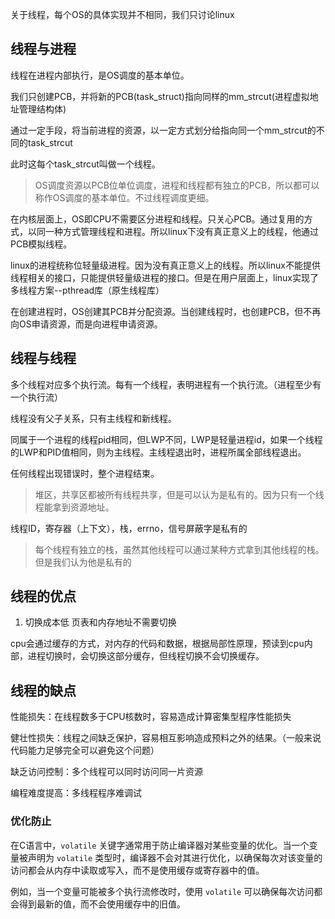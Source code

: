 关于线程，每个OS的具体实现并不相同，我们只讨论linux
## 线程与进程
线程在进程内部执行，是OS调度的基本单位。

我们只创建PCB，并将新的PCB(task_struct)指向同样的mm_strcut(进程虚拟地址管理结构体)

通过一定手段，将当前进程的资源，以一定方式划分给指向同一个mm_strcut的不同的task_strcut

此时这每个task_strcut叫做一个线程。

>OS调度资源以PCB位单位调度，进程和线程都有独立的PCB，所以都可以称作OS调度的基本单位。不过线程调度更细。

在内核层面上，OS即CPU不需要区分进程和线程。只关心PCB。通过复用的方式，以同一种方式管理线程和进程。所以linux下没有真正意义上的线程，他通过PCB模拟线程。

linux的进程统称位轻量级进程。因为没有真正意义上的线程。所以linux不能提供线程相关的接口，只能提供轻量级进程的接口。但是在用户层面上，linux实现了多线程方案--pthread库（原生线程库）

在创建进程时，OS创建其PCB并分配资源。当创建线程时，也创建PCB，但不再向OS申请资源，而是向进程申请资源。

## 线程与线程
多个线程对应多个执行流。每有一个线程，表明进程有一个执行流。（进程至少有一个执行流）

线程没有父子关系，只有主线程和新线程。

同属于一个进程的线程pid相同，但LWP不同，LWP是轻量进程id，如果一个线程的LWP和PID值相同，则为主线程。主线程退出时，进程所属全部线程退出。

任何线程出现错误时，整个进程结束。

> 堆区，共享区都被所有线程共享，但是可以认为是私有的。因为只有一个线程能拿到资源地址。

线程ID，寄存器（上下文），栈，errno，信号屏蔽字是私有的

>每个线程有独立的栈，虽然其他线程可以通过某种方式拿到其他线程的栈。但是我们认为他是私有的
## 线程的优点

1. 切换成本低
页表和内存地址不需要切换

cpu会通过缓存的方式，对内存的代码和数据，根据局部性原理，预读到cpu内部，进程切换时，会切换这部分缓存，但线程切换不会切换缓存。

## 线程的缺点

性能损失：在线程数多于CPU核数时，容易造成计算密集型程序性能损失

健壮性损失：线程之间缺乏保护，容易相互影响造成预料之外的结果。（一般来说代码能力足够完全可以避免这个问题）

缺乏访问控制：多个线程可以同时访问同一片资源

编程难度提高：多线程程序难调试

### 优化防止

在C语言中，`volatile` 关键字通常用于防止编译器对某些变量的优化。当一个变量被声明为 `volatile` 类型时，编译器不会对其进行优化，以确保每次对该变量的访问都会从内存中读取或写入，而不是使用缓存或寄存器中的值。

例如，当一个变量可能被多个执行流修改时，使用 `volatile` 可以确保每次访问都会得到最新的值，而不会使用缓存中的旧值。
